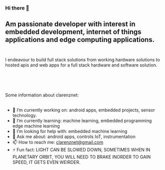 ### Hi there 👋<br/>

## Am passionate developer with interest in embedded development, internet of things applications and edge computing applications.<br/><br/>

I endeavour to build full stack solutions from working hardware solutions to hosted apis and web apps for a full stack hardware and software solution.<br/><br/>


<!--**clarenznet/clarenznet** is a ✨ _special_ ✨ repository because its `README.md` (this file) appears on your GitHub profile.--><br/><br/>

Some information about clarenznet:<br/><br/>

- 🔭 I’m currently working on: android apps, embedded projects, sensor technology.<br/>
- 🌱 I’m currently learning: machine learning, embedded programming edge machine learning<br/>
- 🤔 I’m looking for help with: embedded machine learning<br/>
- 💬 Ask me about: android apps, controls IoT, instrumentation<br/>
- 📫 How to reach me: clarenznet@gmail.com<br/>
- ⚡ Fun fact: LIGHT CAN BE SLOWED DOWN, SOMETIMES WHEN IN PLANETARY ORBIT, YOU WILL NEED TO BRAKE INORDER TO GAIN SPEED, IT GETS EVEN WEIRDER.<br/><br/>
